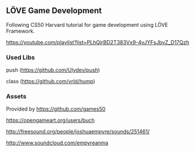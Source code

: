 ## LÖVE Game Development

Following CS50 Harvard tutorial for game development using LÖVE Framework.

https://youtube.com/playlist?list=PLhQjrBD2T383Vx9-4vJYFsJbvZ_D17Qzh

### Used Libs

push (https://github.com/Ulydev/push)

class (https://github.com/vrld/hump)

### Assets

Provided by https://github.com/games50

https://opengameart.org/users/buch

http://freesound.org/people/joshuaempyre/sounds/251461/

http://www.soundcloud.com/empyreanma
